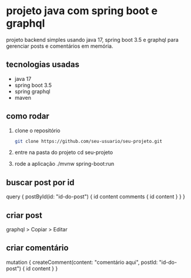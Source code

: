 # projeto java com spring boot e graphql

projeto backend simples usando java 17, spring boot 3.5 e graphql para gerenciar posts e comentários em memória.

## tecnologias usadas

- java 17
- spring boot 3.5
- spring graphql
- maven

## como rodar

1. clone o repositório
   ```bash
   git clone https://github.com/seu-usuario/seu-projeto.git

2. entre na pasta do projeto
   cd seu-projeto

3. rode a aplicação
   ./mvnw spring-boot:run

## buscar post por id
query {
postById(id: "id-do-post") {
id
content
comments {
id
content
}
}
}

## criar post
graphql > Copiar > Editar

## criar comentário
mutation {
createComment(content: "comentário aqui", postId: "id-do-post") {
id
content
}
}
